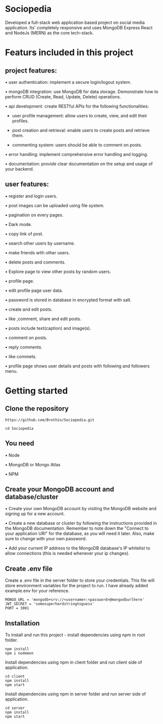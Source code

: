 # Sociopedia
Developed a full-stack web application based project on social media application. Its' completely responsive and uses MongoDB Express React and NodeJs (MERN) as the core tech-stack.

# Featurs included in this project
## project features:
• user authentication: implement a secure login/logout system.

• mongoDB integration: use MongoDB for data storage. Demonstrate how to perform CRUD (Create, Read, Update, Delete) operations.

• api development: create RESTful APIs for the following functionalities:

* user profile management: allow users to create, view, and edit their profiles.

* post creation and retrieval: enable users to create posts and retrieve them.

* commenting system: users should be able to comment on posts.

• error handling: implement comprehensive error handling and logging.

• documentation: provide clear documentation on the setup and usage of your backend.

## user features:
• register and login users.

• post images can be uploaded using file system.

• pagination on every pages.

• Dark mode.

• copy link of post.

• search other users by username.

• make friends with other users.

• delete posts and comments.

• Explore page to view other posts by random users.

• profile page.

• edit profile page user data.

• password is stored in database in encrypted format with salt.

• create and edit posts.

• like ,comment, share and edit posts.

• posts include text(caption) and image(s).

• comment on posts.

• reply comments.

• like commets.

• profile page shows user details and posts with following and followers menu.

# Getting started

## Clone the repository
```
https://github.com/Brothin/Sociopedia.git
```
```
cd Sociopedia
```

## You need
• Node

• MongoDB or Mongo Atlas

• NPM

## Create your MongoDB account and database/cluster
• Create your own MongoDB account by visiting the MongoDB website and signing up for a new account.

• Create a new database or cluster by following the instructions provided in the MongoDB documentation. Remember to note down the "Connect to your application URI" for the database, as you will need it later. Also, make sure to change with your own password.

• Add your current IP address to the MongoDB database's IP whitelist to allow connections (this is needed whenever your ip changes).

## Create .env file
Create a .env file in the server folder to store your credentials. This file will store environment variables for the project to run. I have already added example.env for your reference.
```
MONGO_URL = 'mongodb+srv://<username>:<password>@mongodburlhere'
JWT_SECRET = 'somesuperhardstringtoguess'
PORT = 3001
```

## Installation
To install and run this project - install dependencies using npm in root folder.
```
npm install
npm i nodemon
```
Install dependencies using npm in client folder and run client side of application.
```
cd client
npm install
npm start
```
Install dependencies using npm in server folder and run server side of application.
```
cd server
npm install
npm start
```
